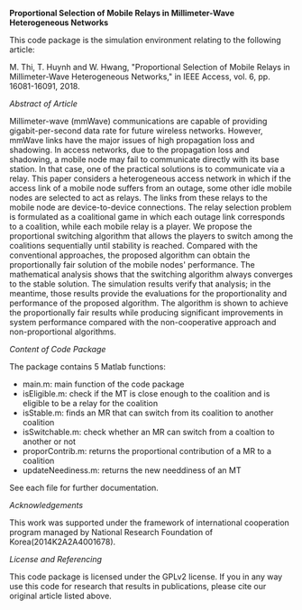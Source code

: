 **Proportional Selection of Mobile Relays in Millimeter-Wave Heterogeneous Networks**

This code package is the simulation environment relating to the following article:

M. Thi, T. Huynh and W. Hwang, "Proportional Selection of Mobile Relays in Millimeter-Wave Heterogeneous Networks," in IEEE Access, vol. 6, pp. 16081-16091, 2018.


*Abstract of Article*

Millimeter-wave (mmWave) communications are capable of providing gigabit-per-second data rate for future wireless networks. However, mmWave links have the major issues of high propagation loss and shadowing. In access networks, due to the propagation loss and shadowing, a mobile node may fail to communicate directly with its base station. In that case, one of the practical solutions is to communicate via a relay. This paper considers a heterogeneous access network in which if the access link of a mobile node suffers from an outage, some other idle mobile nodes are selected to act as relays. The links from these relays to the mobile node are device-to-device connections. The relay selection problem is formulated as a coalitional game in which each outage link corresponds to a coalition, while each mobile relay is a player. We propose the proportional switching algorithm that allows the players to switch among the coalitions sequentially until stability is reached. Compared with the conventional approaches, the proposed algorithm can obtain the proportionally fair solution of the mobile nodes' performance. The mathematical analysis shows that the switching algorithm always converges to the stable solution. The simulation results verify that analysis; in the meantime, those results provide the evaluations for the proportionality and performance of the proposed algorithm. The algorithm is shown to achieve the proportionally fair results while producing significant improvements in system performance compared with the non-cooperative approach and non-proportional algorithms.


*Content of Code Package*

The package contains 5 Matlab functions: 
- main.m: main function of the code package
- isEligible.m: check if the MT is close enough to the coalition and is eligible to be a relay for the coalition
- isStable.m: finds an MR that can switch from its coalition to another coalition
- isSwitchable.m: check whether an MR can switch from a coaltion to another or not
- proporContrib.m: returns the proportional contribution of a MR to a coalition
- updateNeediness.m: returns the new needdiness of an MT

See each file for further documentation.


*Acknowledgements*

This work was supported under the framework of international cooperation program managed by National Research Foundation of Korea(2014K2A2A4001678).


*License and Referencing*

This code package is licensed under the GPLv2 license. If you in any way use this code for research that results in publications, please cite our original article listed above.
